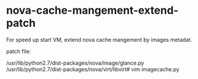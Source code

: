 # nova-cache-mangement-extend-patch
For speed up start VM, extend nova cache mangement by images metadat.

patch file:

/usr/lib/python2.7/dist-packages/nova/image/glance.py
/usr/lib/python2.7/dist-packages/nova/virt/libvirt# vim imagecache.py 
